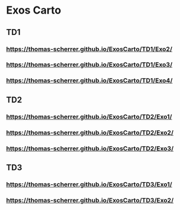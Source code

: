 # Exos Carto
## TD1
### https://thomas-scherrer.github.io/ExosCarto/TD1/Exo2/
### https://thomas-scherrer.github.io/ExosCarto/TD1/Exo3/
### https://thomas-scherrer.github.io/ExosCarto/TD1/Exo4/

## TD2
### https://thomas-scherrer.github.io/ExosCarto/TD2/Exo1/
### https://thomas-scherrer.github.io/ExosCarto/TD2/Exo2/
### https://thomas-scherrer.github.io/ExosCarto/TD2/Exo3/

## TD3
### https://thomas-scherrer.github.io/ExosCarto/TD3/Exo1/
### https://thomas-scherrer.github.io/ExosCarto/TD3/Exo2/
